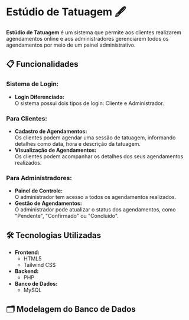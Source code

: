 # Estúdio de Tatuagem 🖋️

**Estúdio de Tatuagem** é um sistema que permite aos clientes realizarem agendamentos online e aos administradores gerenciarem todos os agendamentos por meio de um painel administrativo. 

## 📋 Funcionalidades

### Sistema de Login:
- **Login Diferenciado:**  
  O sistema possui dois tipos de login: Cliente e Administrador.
  
### Para Clientes:
- **Cadastro de Agendamentos:**  
  Os clientes podem agendar uma sessão de tatuagem, informando detalhes como data, hora e descrição da tatuagem.
- **Visualização de Agendamentos:**  
  Os clientes podem acompanhar os detalhes dos seus agendamentos realizados.

### Para Administradores:
- **Painel de Controle:**  
  O administrador tem acesso a todos os agendamentos realizados.
- **Gestão de Agendamentos:**  
  O administrador pode atualizar o status dos agendamentos, como "Pendente", "Confirmado" ou "Concluído".

## 🛠️ Tecnologias Utilizadas

- **Frontend:**  
  - HTML5  
  - Tailwind CSS  
- **Backend:**  
  - PHP  
- **Banco de Dados:**  
  - MySQL  

## 🗂️ Modelagem do Banco de Dados
<img scr="conceitual-artur.png"/>
<img scr="login-artur.png"/>
